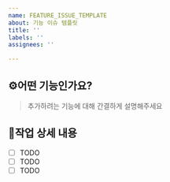 ```yaml
---
name: FEATURE_ISSUE_TEMPLATE
about: 기능 이슈 템플릿
title: ''
labels: ''
assignees: ''

---
```


## ⚙️어떤 기능인가요?

> 추가하려는 기능에 대해 간결하게 설명해주세요

## 🔎작업 상세 내용

- [ ] TODO
- [ ] TODO
- [ ] TODO
